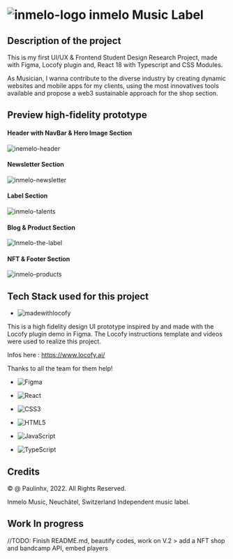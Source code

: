 # ![inmelo-logo](https://user-images.githubusercontent.com/90310689/176145144-573889a0-4b9a-4932-8c8d-a54cf2e01575.png)  inmelo Music Label

## Description of the project

This is my first UI/UX & Frontend Student Design Research Project, made with Figma, Locofy plugin and, React 18 with Typescript and CSS Modules.

As Musician, I wanna contribute to the diverse industry by creating dynamic websites and mobile apps for my clients, using the most innovatives tools available and propose a web3 sustainable approach for the shop section. 

## Preview high-fidelity prototype

#### Header with NavBar & Hero Image Section

![inemelo-header](https://user-images.githubusercontent.com/90310689/174885026-f51b0ea1-4a70-4742-8e06-d22937663ba9.png)

#### Newsletter Section

![inmelo-newsletter](https://user-images.githubusercontent.com/90310689/174885360-b29bcd13-e34d-4f50-b0f1-f0016c792fd5.png)

#### Label Section

![inmelo-talents](https://user-images.githubusercontent.com/90310689/174885762-d7a3e76e-3762-4aa9-8de4-518b2f93bcb5.png)

#### Blog & Product Section

![Inmelo-the-label](https://user-images.githubusercontent.com/90310689/174886655-af88a107-47ed-4c01-ab39-adf49a6fa552.png)

#### NFT & Footer Section

![inmelo-products](https://user-images.githubusercontent.com/90310689/174886671-b806263e-3ee9-4ffd-a805-541734f412f6.png)

## Tech Stack used for this project

* ![madewithlocofy](https://user-images.githubusercontent.com/90310689/176138917-71c1af67-f6c7-423f-b827-cf12292fcaf4.png)

This is a high fidelity design UI prototype inspired by and made with the Locofy plugin demo in Figma. 
The Locofy instructions template and videos were used to realize this project.

Infos here : https://www.locofy.ai/

Thanks to all the team for them help!

* ![Figma](https://img.shields.io/badge/figma-%23F24E1E.svg?style=for-the-badge&logo=figma&logoColor=white)

* ![React](https://img.shields.io/badge/react-%2320232a.svg?style=for-the-badge&logo=react&logoColor=%2361DAFB)

* ![CSS3](https://img.shields.io/badge/css3-%231572B6.svg?style=for-the-badge&logo=css3&logoColor=white)

* ![HTML5](https://img.shields.io/badge/html5-%23E34F26.svg?style=for-the-badge&logo=html5&logoColor=white)

* ![JavaScript](https://img.shields.io/badge/javascript-%23323330.svg?style=for-the-badge&logo=javascript&logoColor=%23F7DF1E)

* ![TypeScript](https://img.shields.io/badge/typescript-%23007ACC.svg?style=for-the-badge&logo=typescript&logoColor=white)


## Credits

 <p><a> &copy; @ Paulinhx, 2022. All Rights Reserved.</a>
  
 <a> Inmelo Music, Neuchâtel, Switzerland </a>
 <a>Independent music label.</a></p> 


## Work In progress

//TODO: Finish README.md, beautify codes, work on V.2  > add a NFT shop and bandcamp API, embed players
